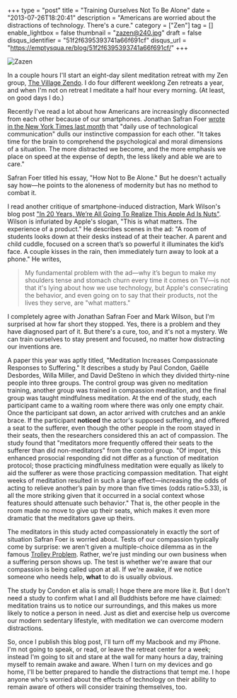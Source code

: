 +++
type = "post"
title = "Training Ourselves Not To Be Alone"
date = "2013-07-26T18:20:41"
description = "Americans are worried about the distractions of technology. There's a cure."
category = ["Zen"]
tag = []
enable_lightbox = false
thumbnail = "zazen@240.jpg"
draft = false
disqus_identifier = "51f2f6395393741a66f691cf"
disqus_url = "https://emptysqua.re/blog/51f2f6395393741a66f691cf/"
+++

<p><img style="display:block; margin-left:auto; margin-right:auto;" src="zazen.jpg" alt="Zazen" title="Zazen" /></p>
<p>In a couple hours I'll start an eight-day silent meditation retreat with my Zen group, <a href="http://villagezendo.org">The Village Zendo</a>. I do four different weeklong Zen retreats a year, and when I'm not on retreat I meditate a half hour every morning. (At least, on good days I do.)</p>
<p>Recently I've read a lot about how Americans are increasingly disconnected from each other because of our smartphones. Jonathan Safran Foer <a href="http://www.nytimes.com/2013/06/09/opinion/sunday/how-not-to-be-alone.html?pagewanted=all">wrote in the New York Times last month</a> that "daily use of technological communication" dulls our instinctive compassion for each other. "It takes time for the brain to comprehend the psychological and moral dimensions of a situation. The more distracted we become, and the more emphasis we place on speed at the expense of depth, the less likely and able we are to care."</p>
<p>Safran Foer titled his essay, "How Not to Be Alone." But he doesn't actually say how&mdash;he points to the aloneness of modernity but has no method to combat it.</p>
<p>I read another critique of smartphone-induced distraction, Mark Wilson's blog post <a href="http://www.fastcodesign.com/1673020/in-20-years-we-re-all-going-to-realize-this-apple-ad-is-nuts">"In 20 Years, We&rsquo;re All Going To Realize This Apple Ad Is Nuts"</a>. Wilson is infuriated by Apple's slogan, "This is what matters. The experience of a product." He describes scenes in the ad: "A room of students looks down at their desks instead of at their teacher. A parent and child cuddle, focused on a screen that&rsquo;s so powerful it illuminates the kid&rsquo;s face. A couple kisses in the rain, then immediately turn away to look at a phone." He writes,</p>
<blockquote>
<p>My fundamental problem with the ad&mdash;why it&rsquo;s begun to make my shoulders tense and stomach churn every time it comes on TV&mdash;is not that it's lying about how we use technology, but Apple's consecrating the behavior, and even going on to say that their products, not the lives they serve, are "what matters."</p>
</blockquote>
<p>I completely agree with Jonathan Safran Foer and Mark Wilson, but I'm surprised at how far short they stopped. Yes, there is a problem and they have diagnosed part of it. But there's a cure, too, and it's not a mystery. We can train ourselves to stay present and focused, no matter how distracting our inventions are.</p>
<p>A paper this year was aptly titled, "Meditation Increases Compassionate Responses to Suffering." It describes a study by Paul Condon, Gae&#776;lle Desbordes, Willa Miller, and David DeSteno in which they divided thirty-nine people into three groups. The control group was given no meditation training, another group was trained in compassion meditation, and the final group was taught mindfulness meditation. At the end of the study, each participant came to a waiting room where there was only one empty chair. Once the participant sat down, an actor arrived with crutches and an ankle brace. If the participant <strong>noticed</strong> the actor's supposed suffering, and offered a seat to the sufferer, even though the other people in the room stayed in their seats, then the researchers considered this an act of compassion. The study found that "meditators more frequently offered their seats to the sufferer than did non-meditators" from the control group. "Of import, this enhanced prosocial responding did not differ as a function of meditation protocol; those practicing mindfulness meditation were equally as likely to aid the sufferer as were those practicing compassion meditation. That eight weeks of meditation resulted in such a large effect&mdash;increasing the odds of acting to relieve another&rsquo;s pain by more than five times (odds ratio=5.33), is all the more striking given that it occurred in a social context whose features should attenuate such behavior." That is, the other people in the room made no move to give up their seats, which makes it even more dramatic that the meditators gave up theirs.</p>
<p>The meditators in this study acted compassionately in exactly the sort of situation Safran Foer is worried about. Tests of our compassion typically come by surprise: we aren't given a multiple-choice dilemma as in the famous <a href="http://en.wikipedia.org/wiki/Trolley_problem">Trolley Problem</a>. Rather, we're just minding our own business when a suffering person shows up. The test is whether we're aware that our compassion is being called upon at all. If we're awake, if we notice someone who needs help, <strong>what</strong> to do is usually obvious.</p>
<p>The study by Condon et alia is small; I hope there are more like it. But I don't need a study to confirm what I and all Buddhists before me have claimed: meditation trains us to notice our surroundings, and this makes us more likely to notice a person in need. Just as diet and exercise help us overcome our modern sedentary lifestyle, with meditation we can overcome modern distractions.</p>
<p>So, once I publish this blog post, I'll turn off my Macbook and my iPhone. I'm not going to speak, or read, or leave the retreat center for a week; instead I'm going to sit and stare at the wall for many hours a day, training myself to remain awake and aware. When I turn on my devices and go home, I'll be better prepared to handle the distractions that tempt me. I hope anyone who's worried about the effects of technology on their ability to remain aware of others will consider training themselves, too.</p>
